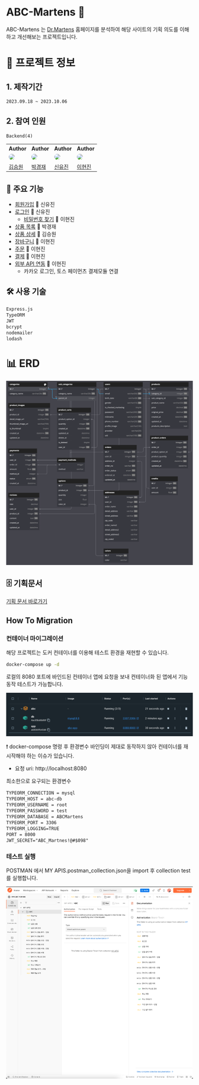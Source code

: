 # ABC-Martens 👞

ABC-Martens 는 <a href="https://www.drmartens.co.kr/">Dr.Martens</a> 홈페이지를 분석하여 해당 사이트의 기획 의도를 이해하고 개선해보는 프로젝트입니다.

# 📝 프로젝트 정보

## 1. 제작기간

    2023.09.18 ~ 2023.10.06

## 2. 참여 인원

    Backend(4)

<table>
  <tr>
    <th>Author</th>
    <th>Author</th>
    <th>Author</th>
    <th>Author</th>
  </tr>
  <tr>
    <td>
      <img style="border-radius: 50%" width="45" src="https://avatars.githubusercontent.com/u/142577943?v=4"/>
    </td>
    <td>
      <img style="border-radius: 50%" width="45" src="https://avatars.githubusercontent.com/u/132734576?v=4"/>
    </td>
    <td>
      <img style="border-radius: 50%" width="45" src="https://avatars.githubusercontent.com/u/142304129?v=4"/>
    </td>
    <td>
      <img style="border-radius: 50%" width="45" src="https://avatars.githubusercontent.com/u/58713222?v=4"/>
    </td>
  </tr>
  <tr>
    <td>
      <a href="https://github.com/kimsw94">김승원</a>
    </td>
    <td>
      <a href="https://github.com/Park-KJ">박경재</a>
    </td>
    <td>
      <a href="https://github.com/DeveloperPMYJ">신유진</a>
    </td>
    <td>
      <a href="https://github.com/03290419">이현진</a>
    </td>
  </tr>
</table>

## 🚀 주요 기능

- [회원가입](https://github.com/wecode-bootcamp-korea/49-2nd-ABC-Martens-backend/pull/3) 👤 신유진
- [로그인](https://github.com/wecode-bootcamp-korea/49-2nd-ABC-Martens-backend/pull/8) 👤 신유진
  - [비밀번호 찾기](https://github.com/wecode-bootcamp-korea/49-2nd-ABC-Martens-backend/pull/10) 👤 이현진
- [상품 목록](https://github.com/wecode-bootcamp-korea/49-2nd-ABC-Martens-backend/pull/15) 👤 박경재
- [상품 상세](https://github.com/wecode-bootcamp-korea/49-2nd-ABC-Martens-backend/pull/7) 👤 김승원
- [장바구니](https://github.com/wecode-bootcamp-korea/49-2nd-ABC-Martens-backend/pull/11) 👤 이현진
- [주문](https://github.com/wecode-bootcamp-korea/49-2nd-ABC-Martens-backend/pull/13) 👤 이현진
- [결제](https://github.com/wecode-bootcamp-korea/49-2nd-ABC-Martens-backend/pull/16) 👤 이현진
- [외부 API 연동](https://github.com/wecode-bootcamp-korea/49-2nd-ABC-Martens-backend/pull/9) 👤 이현진
  - 카카오 로그인, 토스 페이먼츠 결제모듈 연결

## 🛠️ 사용 기술

    Express.js
    TypeORM
    JWT
    bcrypt
    nodemailer
    lodash

# 📊 ERD

<img src="./dbdiagram.png" alt="다이어그램">

## 🗄️ 기획문서

<a href="https://fern-shape-a88.notion.site/ABC-Martens-017c63872abf45489f890abbc6fa7e53?pvs=4">기획 문서 바로가기 </a>

## How To Migration

### 컨테이너 마이그레이션

해당 프로젝트는 도커 컨테이너를 이용해 테스트 환경을 재현할 수 있습니다.

```sh
docker-compose up -d
```

로컬의 8080 포트에 바인드된 컨테이너 앱에 요청을 보내 컨테이너화 된 앱에서 기능 동작 테스트가 가능합니다.

<img src="./docker.png"  alt="포스트맨"/>
</br>

❗️ docker-compose 명령 후 환경변수 바인딩이 제대로 동작하지 않아 컨테이너를 재시작해야 하는 이슈가 있습니다.

- 요청 uri: http://localhost:8080

최소한으로 요구되는 환경변수

```env
TYPEORM_CONNECTION = mysql
TYPEORM_HOST = abc-db
TYPEORM_USERNAME = root
TYPEORM_PASSWORD = test
TYPEORM_DATABASE = ABCMartens
TYPEORM_PORT = 3306
TYPEORM_LOGGING=TRUE
PORT = 8000
JWT_SECRET="ABC_Martnes!@#$098"
```

### 테스트 실행

POSTMAN 에서 MY APIS.postman_collection.json을 import 후 collection test를 실행합니다.

<img src="./postman.png"  alt="포스트맨"/>
